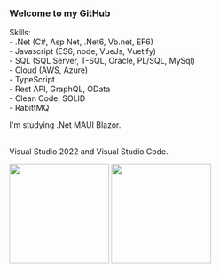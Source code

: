 ### Welcome to my GitHub
Skills: <br />
    - .Net (C#, Asp Net, .Net6, Vb.net, EF6) <br />
    - Javascript (ES6, node, VueJs, Vuetify) <br />
    - SQL (SQL Server, T-SQL, Oracle, PL/SQL, MySql) <br />
    - Cloud (AWS, Azure) <br />
    - TypeScript <br />
    - Rest API, GraphQL, OData <br />
    - Clean Code, SOLID <br />
    - RabittMQ <br />

I'm studying .Net MAUI Blazor.<br /><br />

Visual Studio 2022 and Visual Studio Code.<br />

<div>
    <a ref="https://github.com/SERGIOWGT">
    <img height="180em" src="https://github-readme-stats.vercel.app/api?username=sergiowgt&show_icons=true&theme=dracula&include_all_commits=true&cont_private=true">
    <img height="180em" src="https://github-readme-stats.vercel.app/api/top-langs/?username=sergiowgt&layout=compact&langs_count=16&theme=dracula">
</div>
